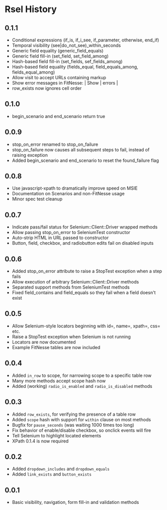 Rsel History
============

0.1.1
-----

- Conditional expressions (if_is, if_i_see, if_parameter, otherwise, end_if)
- Temporal visibility (see|do_not_see)_within_seconds
- Generic field equality (generic_field_equals)
- Generic field fill-in (set_field, set_field_among)
- Hash-based field fill-in (set_fields, sef_fields_among)
- Hash-based field equality (fields_equal, field_equals_among, fields_equal_among)
- Allow visit to accept URLs containing markup
- Show error messages in FitNesse: | Show | errors |
- row_exists now ignores cell order


0.1.0
-----

- begin_scenario and end_scenario return true


0.0.9
-----

- stop_on_error renamed to stop_on_failure
- stop_on_failure now causes all subsequent steps to fail, instead of raising exception
- Added begin_scenario and end_scenario to reset the found_failure flag


0.0.8
-----

- Use javascript-xpath to dramatically improve speed on MSIE
- Documentation on Scenarios and non-FitNesse usage
- Minor spec test cleanup


0.0.7
-----

- Indicate pass/fail status for Selenium::Client::Driver wrapped methods
- Allow passing stop_on_error to SeleniumTest constructor
- Auto-strip HTML in URL passed to constructor
- Button, field, checkbox, and radiobutton edits fail on disabled inputs


0.0.6
-----

- Added stop_on_error attribute to raise a StopTest exception when a step fails
- Allow execution of arbitrary Selenium::Client::Driver methods
- Separated support methods from SeleniumTest methods
- Fixed field_contains and field_equals so they fail when a field doesn't exist


0.0.5
-----

- Allow Selenium-style locators beginning with id=, name=, xpath=, css= etc.
- Raise a StopTest exception when Selenium is not running
- Locators are now documented
- Example FitNesse tables are now included


0.0.4
-----

- Added `in_row` to scope, for narrowing scope to a specific table row
- Many more methods accept scope hash now
- Added (working) `radio_is_enabled` and `radio_is_disabled` methods


0.0.3
-----

- Added `row_exists`, for verifying the presence of a table row
- Added `scope` hash with support for `within` clause on most methods
- Bugfix for `pause_seconds` (was waiting 1000 times too long)
- Fix behavior of enable/disable checkbox, so onclick events will fire
- Tell Selenium to highlight located elements
- XPath 0.1.4 is now required


0.0.2
-----

- Added `dropdown_includes` and `dropdown_equals`
- Added `link_exists` and `button_exists`


0.0.1
-----

- Basic visibility, navigation, form fill-in and validation methods

